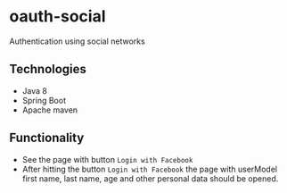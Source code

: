 # oauth-social
Authentication using social networks

## Technologies
* Java 8
* Spring Boot
* Apache maven

## Functionality
* See the page with button `Login with Facebook`
* After hitting the button `Login with Facebook` the page with userModel first name, last name, age and other personal data should be opened.